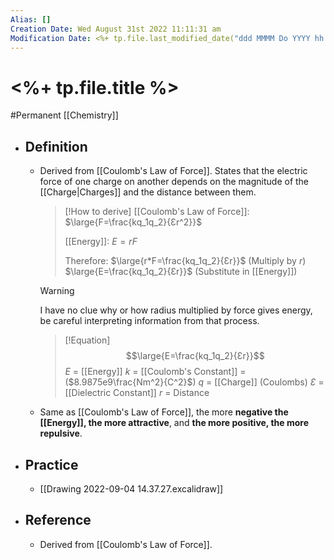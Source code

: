 ```yaml
---
Alias: []
Creation Date: Wed August 31st 2022 11:11:31 am 
Modification Date: <%+ tp.file.last_modified_date("ddd MMMM Do YYYY hh:mm:ss a") %>
---
```

# <%+ tp.file.title %>
#Permanent [[Chemistry]]

- ## Definition
	- Derived from [[Coulomb's Law of Force]]. States that the electric force of one charge on another depends on the magnitude of the [[Charge|Charges]] and the distance between them.
	  > [!How to derive]
	  > [[Coulomb's Law of Force]]:
	  > $\large{F=\frac{kq_1q_2}{Ɛr^2}}$
	  > 
	  > [[Energy]]:
	  > $E=rF$
	  > 
	  > Therefore:
	  > $\large{r*F=\frac{kq_1q_2}{Ɛr}}$ (Multiply by $r$)
	  > $\large{E=\frac{kq_1q_2}{Ɛr}}$ (Substitute in [[Energy]])
	  
	  > [!Warning]
	  > I have no clue why or how radius multiplied by force gives energy, be careful interpreting information from that process.
	  
	  > [!Equation]
	  > $$\large{E=\frac{kq_1q_2}{Ɛr}}$$
	  > $E$ = [[Energy]]
	  > $k$ = [[Coulomb's Constant]] = ($8.9875e9\frac{Nm^2}{C^2}$)
	  > $q$ = [[Charge]] (Coulombs)
	  > $Ɛ$ = [[Dielectric Constant]]
	  > $r$ = Distance
	  > 
	- Same as [[Coulomb's Law of Force]], the more **negative the [[Energy]], the more attractive**, and **the more positive, the more repulsive**.
- ## Practice
	- [[Drawing 2022-09-04 14.37.27.excalidraw]]
- ## Reference
	- Derived from [[Coulomb's Law of Force]].